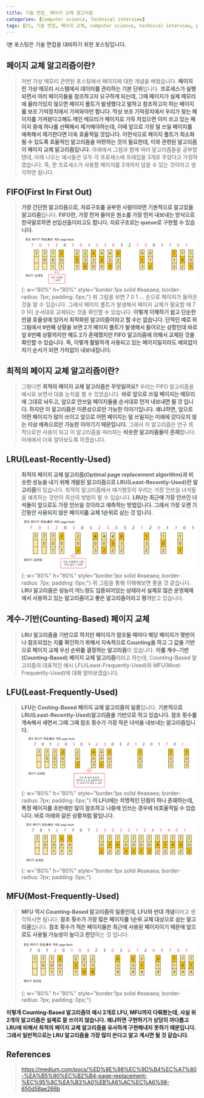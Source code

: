 ```yaml
---
title: 기술 면접_ 페이지 교체 알고리즘
categories: [Computer science, Technical interview]
tags: [CS, 기술 면접, 페이지 교체, computer science, technical interview, page replacement]
---
```


!본 포스팅은 기술 면접을 대비하기 위한 포스팅입니다.

## 페이지 교체 알고리즘이란?
> 저번 가상 메모리 관련된 포스팅에서 페이지에 대한 개념을 배웠습니다. **페이지란 가상 메모리 시스템에서 데이터를 관리하는 기본 단위**입니다. **프로세스가 실행되면서 여러 페이지들을 참조하고자 요구하게 되는데, 그때 페이지가 실제 메모리에 올라가있지 않으면 페이지 폴트가 발생했다고 말하고 참조하고자 하는 페이지를 보조 기억장치에서 가져와야만 합니다. 
막상 보조 기억장치에서 우리가 찾는 페이지를 가져왔다고해도 메인 메모리가 페이지로 가득 차있으면 이미 쓰고 있는 페이지 중에 하나를 선택해서 제거해야하는데, 이때 앞으로 가장 덜 쓰일 페이지를 예측해서 제거한다면 더욱 효율적일 것입니다. 이런식으로 페이지 폴트가 최소화될 수 있도록 효율적인 알고리즘을 마련하는 것이 필요한데, 이와 관련된 알고리즘이 페이지 교체 알고리즘입니다.**
아래에서 그림과 함께 여러 알고리즘들을 공부할텐데, 아래 나오는 예시들은 모두 각 프로세스에 프레임을 3개로 주었다고 가정하겠습니다.
즉, 한 프로세스가 사용할 페이지를 3개까지 담을 수 있는 것이라고 생각하면 됩니다.

## FIFO(First In First Out)
> **가장 간단한 알고리즘으로, 자료구조를 공부한 사람이라면 기본적으로 알고있을 알고리즘**입니다.
**FIFO란, 가장 먼저 들어온 원소를 가장 먼저 내보내는 방식으로 한국말로하면 선입선출이라고도 합니다.
자료구조로는 queue로 구현할 수 있습니다.**
![fifo](/assets/img/technical_interview/fifo.png){: w="80%" h="80%" style="border:1px solid #eaeaea; border-radius: 7px; padding: 0px;"}
위 그림을 보면 7 0 1 ... 순으로 페이지가 들어온 것을 알 수 있습니다. 그래서 페이지 폴트가 발생해서 페이지 교체가 필요할 때 7 0 1이 순서대로 교체되는 것을 확인할 수 있습니다.
**이렇게 이해하기 쉽고 단순한만큼 효율성에 있어서 최적화된 알고리즘이라고 할 수는 없습니다. 
단적인 예로 위 그림에서 9번째 상황을 보면 2가 페이지 폴트가 발생해서 들어오는 상항인데 바로 앞 8번째 상황까지만 해도 2가 존재했지만 FIFO 알고리즘에 의해서 교체된 것을 확인할 수 있습니다. 
즉, 이렇게 활발하게 사용되고 있는 페이지일지라도 예외없이 자기 순서가 되면 가차없이 내보내집니다.**

## 최적의 페이지 교체 알고리즘이란?
> 그렇다면 **최적의 페이지 교체 알고리즘은 무엇일까요?** 우리는 FIFO 알고리즘을 예시로 보면서 대충 눈치를 챌 수 있었습니다. **바로 앞으로 쓰일 페이지는 메모리에 그대로 놔두고, 앞으로 안쓰일 페이지들을 순서대로 먼저 내보내면 될 것 입니다. 하지만 이 알고리즘은 이론상으로만 가능한 이야기입니다.
왜냐하면, 앞으로 어떤 페이지가 많이 쓰이고 앞으로 어떤 페이지는 덜 쓰일지는 미래에 갔다오지 않는 이상 예측으로만 가능한 이야기기 때문입니다.** 그래서 이 알고리즘은 연구 목적으로만 사용이 되고 이 알고리즘을 따라하는 **비슷한 알고리즘들이 존재**합니다. 아래에서 더욱 알아보도록 하겠습니다.

## LRU(Least-Recently-Used)
> **최적의 페이지 교체 알고리즘(Optimal page replacement algorithm)과 비슷한 성능을 내기 위해 개발된 알고리즘으로 LRU(Least-Recently-Used)란 알고리즘**이 있습니다. 최적의 알고리즘에서 얘기했듯이 우리는 가장 안쓰일 녀석들을 예측하는 것만이 최선의 방법이 될 수 있습니다.
**LRU는 최근에 가장 안쓰인 녀석들이 앞으로도 가장 안쓰일 것이라고 예측하는 방법입니다. 그래서 가장 오랜 기간동안 사용되지 않은 페이지를 교체 1순위로 삼는 것 입니다.**
![lru](/assets/img/technical_interview/lru.png){: w="80%" h="80%" style="border:1px solid #eaeaea; border-radius: 7px; padding: 0px;"} 
위 그림을 통해 이해해보면 좋을 것 같습니다.
**LRU 알고리즘은 성능이 어느정도 입증되어있는 상태라서 실제로 많은 운영체제에서 사용하고 있는 알고리즘이고 좋은 알고리즘이라고 평가**받고 있습니다.

## 계수-기반(Counting-Based) 페이지 교체
> **LRU 알고리즘을 기반으로 하지만 페이지가 참조될 때마다 해당 페이지가 몇번이나 참조되었는 지를 확인하기 위해서 지속적으로 Counting을 하고 그 값을 기반으로 페이지 교체 우선 순위를 결정하는 알고리즘**이 있습니다. **이를 계수-기반(Counting-Based) 페이지 교체 알고리즘**이라고 하는데, 
Counting-Based 알고리즘의 대표적인 예시 LFU(Least-Frequently-Used)와 
MFU(Most-Frequently-Used)에 대해 알아보겠습니다.

## LFU(Least-Frequently-Used)
> **LFU는 Couting-Based 페이지 교체 알고리즘의 일종**입니다. **기본적으로 LRU(Least-Recently-Used)알고리즘을 기반으로 하고 있습니다. 참조 횟수를 계속해서 세면서 그때 그때 참조 횟수가 가장 작은 녀석을 내보내는 알고리즘입니다.**
![lfu1](/assets/img/technical_interview/lfu1.png){: w="80%" h="80%" style="border:1px solid #eaeaea; border-radius: 7px; padding: 0px;"}
**이 LFU에는 치명적인 단점이 하나 존재하는데, 특정 페이지를 초반에만 많이 참조하고 나중에 안쓰는 경우에 비효율적일 수 있습니다. 바로 아래와 같은 상황처럼 말입니다.**
![lfu2](/assets/img/technical_interview/lfu2.png){: w="80%" h="80%" style="border:1px solid #eaeaea; border-radius: 7px; padding: 0px;"}

## MFU(Most-Frequently-Used)
> **MFU 역시 Counting-Based 알고리즘의 일종인데, LFU와 반대 개념**이라고 생각하시면 됩니다. **참조 횟수가 가장 많은 페이지를 1순위 교체 대상으로 삼는 알고리즘**입니다. **참조 횟수가 적은 페이지들은 최근에 사용된 페이지이기 때문에 앞으로도 사용될 가능성이 높다고 판단**하는 것 입니다.
![mfu](/assets/img/technical_interview/mfu.png){: w="80%" h="80%" style="border:1px solid #eaeaea; border-radius: 7px; padding: 0px;"}

**이렇게 Counting-Based 알고리즘의 예시 2개로 LFU, MFU까지 다뤄봤는데, 사실 위 2개의 알고리즘은 실제로 잘 쓰이지 않습니다. 왜냐하면 구현하기가 상당히 까다롭고 LRU에 비해서 최적의 페이지 교체 알고리즘을 유사하게 구현해내지 못하기 때문입니다. 그래서 일반적으로는 LRU 알고리즘을 가장 많이 쓴다고 알고 계시면 될 것 같습니다.**

## References
> https://medium.com/pocs/%ED%8E%98%EC%9D%B4%EC%A7%80-%EA%B5%90%EC%B2%B4-page-replacement-%EC%95%8C%EA%B3%A0%EB%A6%AC%EC%A6%98-650d58ae266b




